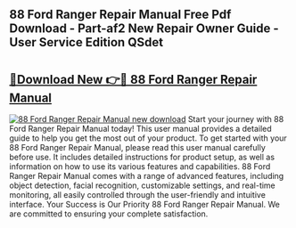 ## 88 Ford Ranger Repair Manual Free Pdf Download - Part-af2 New Repair Owner Guide - User Service Edition QSdet

# <h2><a href="http://bc70024.oget.top/?id=88+Ford+Ranger+Repair+Manual">🔗Download New 👉🔴 88 Ford Ranger Repair Manual</a></h2>

[![88 Ford Ranger Repair Manual new download](https://i.imgur.com/5g1atiW.png)](http://bc70024.oget.top/?id=88+Ford+Ranger+Repair+Manual)
Start your journey with 88 Ford Ranger Repair Manual today! This user manual provides a detailed guide to help you get the most out of your product. To get started with your 88 Ford Ranger Repair Manual, please read this user manual carefully before use. It includes detailed instructions for product setup, as well as information on how to use its various features and capabilities. 88 Ford Ranger Repair Manual comes with a range of advanced features, including object detection, facial recognition, customizable settings, and real-time monitoring, all easily controlled through the user-friendly and intuitive interface. Your Success is Our Priority 88 Ford Ranger Repair Manual. We are committed to ensuring your complete satisfaction.
